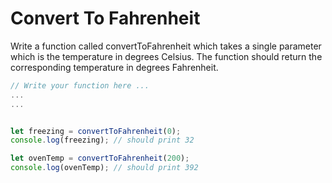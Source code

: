 # Convert To Fahrenheit

Write a function called convertToFahrenheit which takes a single 
parameter which is the temperature in degrees Celsius.  The function
should return the corresponding temperature in degrees Fahrenheit.


```js
// Write your function here ...
...
...


let freezing = convertToFahrenheit(0);
console.log(freezing); // should print 32

let ovenTemp = convertToFahrenheit(200);
console.log(ovenTemp); // should print 392
```
